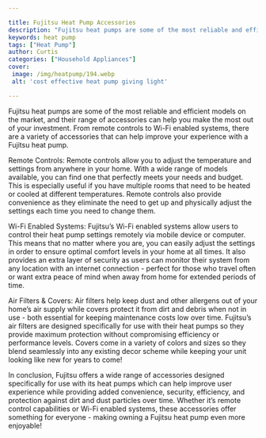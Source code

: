 ```yaml
---

title: Fujitsu Heat Pump Accessories
description: "Fujitsu heat pumps are some of the most reliable and efficient models on the market, and their range of accessories can help you m...get more detail"
keywords: heat pump
tags: ["Heat Pump"]
author: Curtis
categories: ["Household Appliances"]
cover: 
 image: /img/heatpump/194.webp
 alt: 'cost effective heat pump giving light'

---
```


Fujitsu heat pumps are some of the most reliable and efficient models on the market, and their range of accessories can help you make the most out of your investment. From remote controls to Wi-Fi enabled systems, there are a variety of accessories that can help improve your experience with a Fujitsu heat pump. 

Remote Controls: 
Remote controls allow you to adjust the temperature and settings from anywhere in your home. With a wide range of models available, you can find one that perfectly meets your needs and budget. This is especially useful if you have multiple rooms that need to be heated or cooled at different temperatures. Remote controls also provide convenience as they eliminate the need to get up and physically adjust the settings each time you need to change them. 

Wi-Fi Enabled Systems: 
Fujitsu’s Wi-Fi enabled systems allow users to control their heat pump settings remotely via mobile device or computer. This means that no matter where you are, you can easily adjust the settings in order to ensure optimal comfort levels in your home at all times. It also provides an extra layer of security as users can monitor their system from any location with an internet connection - perfect for those who travel often or want extra peace of mind when away from home for extended periods of time. 

Air Filters & Covers: 
Air filters help keep dust and other allergens out of your home’s air supply while covers protect it from dirt and debris when not in use - both essential for keeping maintenance costs low over time. Fujitsu’s air filters are designed specifically for use with their heat pumps so they provide maximum protection without compromising efficiency or performance levels. Covers come in a variety of colors and sizes so they blend seamlessly into any existing decor scheme while keeping your unit looking like new for years to come! 

In conclusion, Fujitsu offers a wide range of accessories designed specifically for use with its heat pumps which can help improve user experience while providing added convenience, security, efficiency, and protection against dirt and dust particles over time. Whether it’s remote control capabilities or Wi-Fi enabled systems, these accessories offer something for everyone - making owning a Fujitsu heat pump even more enjoyable!
